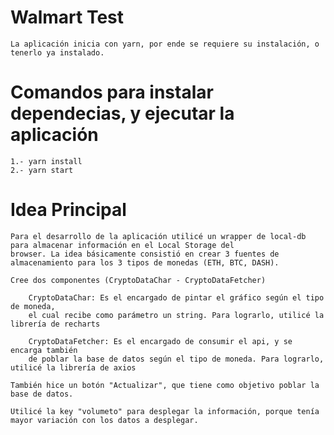 # Walmart Test

	La aplicación inicia con yarn, por ende se requiere su instalación, o tenerlo ya instalado.

# Comandos para instalar dependecias, y ejecutar la aplicación

	1.- yarn install
	2.- yarn start  

# Idea Principal

	Para el desarrollo de la aplicación utilicé un wrapper de local-db para almacenar información en el Local Storage del
	browser. La idea básicamente consistió en crear 3 fuentes de almacenamiento para los 3 tipos de monedas (ETH, BTC, DASH).
	
	Cree dos componentes (CryptoDataChar - CryptoDataFetcher)
	
		CryptoDataChar: Es el encargado de pintar el gráfico según el tipo de moneda, 
		el cual recibe como parámetro un string. Para lograrlo, utilicé la librería de recharts 
		
		CryptoDataFetcher: Es el encargado de consumir el api, y se encarga también 
		de poblar la base de datos según el tipo de moneda. Para lograrlo, utilicé la librería de axios
		
	También hice un botón "Actualizar", que tiene como objetivo poblar la base de datos.
	
	Utilicé la key "volumeto" para desplegar la información, porque tenía mayor variación con los datos a desplegar.
